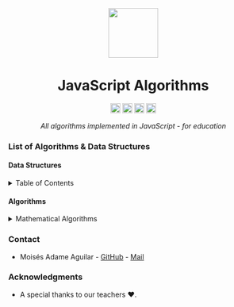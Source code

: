 <div align="center">
  <!-- Title: -->
  <img src="https://upload.wikimedia.org/wikipedia/commons/thumb/9/99/Unofficial_JavaScript_logo_2.svg/1920px-Unofficial_JavaScript_logo_2.svg.png" width="100" height="100">

  <h1>JavaScript Algorithms</h1>

  <!-- Labels: -->
  <img src="https://img.shields.io/github/contributors/MoisesAdame/JavaScriptAlgorithms.svg?style=for-the-badge" height="20" alt="Contributors">

  <img src="https://img.shields.io/github/forks/MoisesAdame/JavaScriptAlgorithms.svg?style=for-the-badge" height="20" alt="Forks">

  <img src="https://img.shields.io/github/stars/MoisesAdame/JavaScriptAlgorithms.svg?style=for-the-badge" height="20" alt="Stars">

  <img src="https://img.shields.io/github/license/AntonioLaurance/DronesFlood.svg?style=for-the-badge" height="20" alt="License">

  <!-- Short description: -->
  <p><i>All algorithms implemented in JavaScript - for education</i></p>
</div>

### List of Algorithms & Data Structures
#### Data Structures
<!-- TABLE OF CONTENTS -->
<details>
  <summary>Table of Contents</summary>
  <ol>
    <li><a href="https://github.com/MoisesAdame/JavaScriptAlgorithms/tree/main/dataStructures/linkedLists">Linked List</a></li>
    <li><a href="https://github.com/MoisesAdame/JavaScriptAlgorithms/tree/main/dataStructures/stacks">Stack</a></li>
    <li><a href="https://github.com/MoisesAdame/JavaScriptAlgorithms/tree/main/dataStructures/queues">Queue</a></li>
    <li><a href="https://github.com/MoisesAdame/JavaScriptAlgorithms/tree/main/dataStructures/hashTables">Hash Table</a></li>
    <li><a href="https://github.com/MoisesAdame/JavaScriptAlgorithms/tree/main/dataStructures/heaps">Heap</a></li>
    <li><a href="https://github.com/MoisesAdame/JavaScriptAlgorithms/tree/main/dataStructures/tries">Trie</a></li>
    <li><a href="https://github.com/MoisesAdame/JavaScriptAlgorithms/tree/main/dataStructures/trees">Tree</a></li>
  </ol>
</details>

#### Algorithms
<!-- TABLE OF CONTENTS -->
<details>
  <summary>Mathematical Algorithms</summary>
  <ol>
    <li><a href="https://github.com/MoisesAdame/JavaScriptAlgorithms/tree/main/dataStructures/linkedLists">Matrix Sum</a></li>
    <li><a href="https://github.com/MoisesAdame/JavaScriptAlgorithms/tree/main/dataStructures/linkedLists">Matrix Multiplication</a></li>
  </ol>
  <summary>Sorting Algorithms</summary>
  <ol>
    <li><a href="https://github.com/MoisesAdame/JavaScriptAlgorithms/blob/main/dataStructures/linkedLists/doublyLinkedList.js#L101">Insertion Sort</a></li>
  </ol>

</details>

### Contact
- Moisés Adame Aguilar - [GitHub](https://github.com/MoisesAdame) - [Mail](mailto:a01660927@tec.mx)

### Acknowledgments

* A special thanks to our teachers ❤️.
